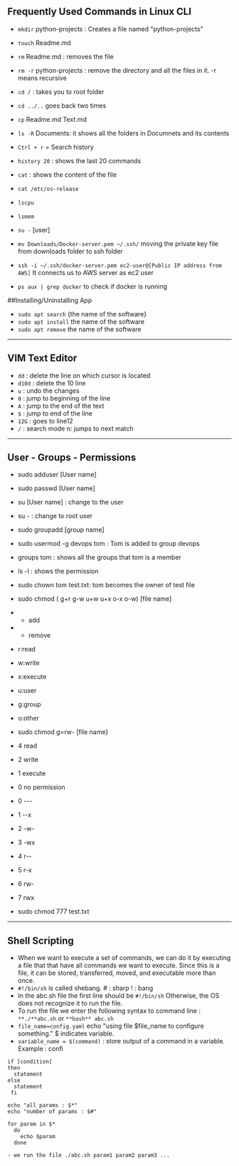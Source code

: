 ## Frequently Used Commands in Linux CLI


- `mkdir` python-projects : Creates a file named "python-projects"
- `touch` Readme.md
- `rm` Readme.md : removes the file
- `rm -r` python-projects : remove the directory and all the files in it. -r means recursive
- `cd /` : takes you to root folder
- `cd ../..` goes back two times
- `cp` Readme.md Text.md
- `ls -R` Documents: it shows all the folders in Documnets and its contents
- `Ctrl + r` = Search history
- `history 20` : shows the last 20 commands
- `cat` : shows the content of the file
- `cat /etc/os-release`
- `lscpu`
- `lsmem`

- `su -` [user]

- `mv Downloads/Docker-server.pem ~/.ssh/` moving the private key file from downloads folder to ssh folder
- `ssh -i ~/.ssh/docker-server.pem ec2-user@[Public IP address from AWS]` It connects us to AWS server as ec2 user
- `ps aux | grep docker` to check if docker is running


##Installing/Uninstalling App

- `sudo apt search` {the name of the software}
- `sudo apt install` the name of the software
- `sudo apt remove` the name of the software

----------------
VIM Text Editor
----------------
- `dd` : delete the line on which cursor is located
- `d10d` : delete the 10 line
- `u` : undo the changes
- `0` : jump to beginning of the line
- `A` : jump to the end of the text
- `$` : jump to end of the line
- `12G` : goes to line12
- `/` : search mode n: jumps to next match

----------------------------
User - Groups - Permissions
----------------------------
- sudo adduser [User name]
- sudo passwd [User name]
- su [User name] : change to the user
- su - : change to root user

- sudo groupadd [group name]
- sudo usermod -g devops tom : Tom is added to group devops
- groups tom : shows all the groups that tom is a member

- ls -l : shows the permission

- sudo chown tom test.txt: tom becomes the owner of test file 

- sudo chmod ( g+r g-w u+w u+x o-x o-w) [file name]

- + add
- - remove

- r:read
- w:write
- x:execute

- u:user
- g:group
- o:other

- sudo chmod g=rw- [file name}

- 4 read
- 2 write
- 1 execute
- 0 no permission

- 0 ---
- 1 --x
- 2 -w-
- 3 -wx
- 4 r--
- 5 r-x
- 6 rw-
- 7 rwx

- sudo chmod 777 test.txt

-----------------
Shell Scripting
-----------------

- When we want to execute a set of commands, we can do it by executing a file that that have all commands we want to execute. Since this is a file, it can be stored,
transferred, moved, and executable more than once.
- `#!/bin/sh` is called shebang. # : sharp ! : bang
- In the abc.sh file the first line should be `#!/bin/sh` Otherwise, the OS does not recognize it to run the file.
- To run the file we enter the following syntax to command line : `**./**abc.sh` or `**bash** abc.sh`
- `file_name=config.yaml` echo "using file $file_name to configure something." $ indicates variable.
- `variable_name = $(command)` : store output of a command in a variable. Example : confi

```
if [condition] 
then
  statement
else
  statement
 fi 
```

```
echo "all params : $*"
echo "number of params : $#"

for param in $*
  do 
    echo $param
  done
  
- we run the file ./abc.sh param1 param2 param3 ...  
  
```
